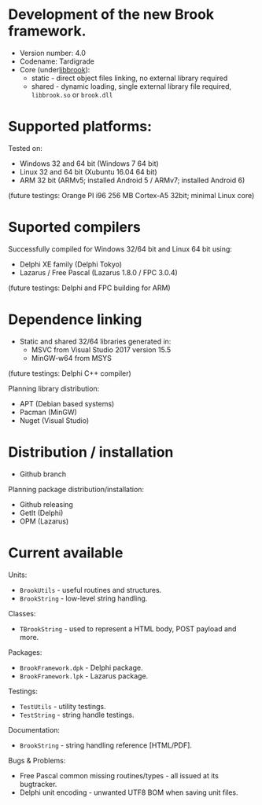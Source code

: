 # Development of the new Brook framework.

* Version number: 4.0
* Codename: Tardigrade
* Core (under[libbrook](https://github.com/risoflora/libbrook/tree/new_api)):
    * static - direct object files linking, no external library required
    * shared - dynamic loading, single external library file required, `libbrook.so` or `brook.dll`

# Supported platforms:

Tested on:

* Windows 32 and 64 bit (Windows 7 64 bit)
* Linux 32 and 64 bit (Xubuntu 16.04 64 bit)
* ARM 32 bit (ARMv5; installed Android 5 / ARMv7; installed Android 6)

(future testings: Orange PI i96 256 MB Cortex-A5 32bit; minimal Linux core)

# Suported compilers

Successfully compiled for Windows 32/64 bit and Linux 64 bit using:
* Delphi XE family (Delphi Tokyo)
* Lazarus / Free Pascal (Lazarus 1.8.0 / FPC 3.0.4)

(future testings: Delphi and FPC building for ARM)

# Dependence linking

* Static and shared 32/64 libraries generated in:
    * MSVC from Visual Studio 2017 version 15.5
    * MinGW-w64 from MSYS

(future testings: Delphi C++ compiler)

Planning library distribution:

* APT (Debian based systems)
* Pacman (MinGW)
* Nuget (Visual Studio)

# Distribution / installation

* Github branch

Planning package distribution/installation:
 
* Github releasing
* GetIt (Delphi)
* OPM (Lazarus)

# Current available

Units:

* `BrookUtils` - useful routines and structures.
* `BrookString` - low-level string handling.

Classes:

* `TBrookString` - used to represent a HTML body, POST payload and more.

Packages:

* `BrookFramework.dpk` - Delphi package.
* `BrookFramework.lpk` - Lazarus package.

Testings:

* `TestUtils` - utility testings.
* `TestString` - string handle testings.

Documentation:

* `BrookString` - string handling reference [HTML/PDF].

Bugs & Problems:

* Free Pascal common missing routines/types - all issued at its bugtracker.
* Delphi unit encoding - unwanted UTF8 BOM when saving unit files.